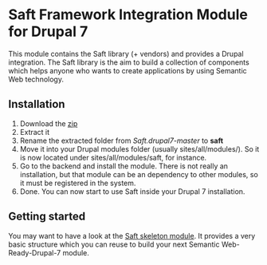 # Saft Framework Integration Module for Drupal 7

This module contains the Saft library (+ vendors) and provides a Drupal integration. The Saft library is the aim to build a collection of components which helps anyone who wants to create applications by using Semantic Web technology.

## Installation

1. Download the [zip](https://github.com/SaftIng/Saft.drupal7/archive/master.zip)
2. Extract it
3. Rename the extracted folder from *Saft.drupal7-master* to **saft**
4. Move it into your Drupal modules folder (usually sites/all/modules/). So it is now located under sites/all/modules/saft, for instance.
5. Go to the backend and install the module. There is not really an installation, but that module can be an dependency to other modules, so it must be registered in the system.
6. Done. You can now start to use Saft inside your Drupal 7 installation.

## Getting started

You may want to have a look at the [Saft skeleton module](https://github.com/SaftIng/Saft.drupal7-skeleton). It provides a very basic structure which you can reuse to build your next Semantic Web-Ready-Drupal-7 module.
